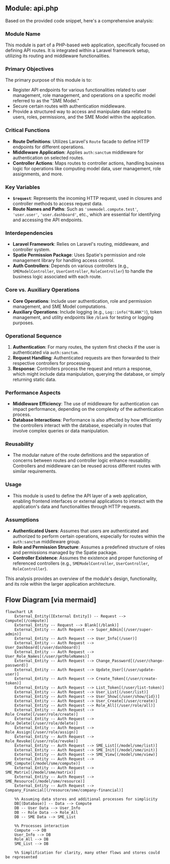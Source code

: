## Module: api.php
Based on the provided code snippet, here's a comprehensive analysis:

### Module Name
This module is part of a PHP-based web application, specifically focused on defining API routes. It is integrated within a Laravel framework setup, utilizing its routing and middleware functionalities.

### Primary Objectives
The primary purpose of this module is to:
- Register API endpoints for various functionalities related to user management, role management, and operations on a specific model referred to as the "SME Model."
- Secure certain routes with authentication middleware.
- Provide a structured way to access and manipulate data related to users, roles, permissions, and the SME Model within the application.

### Critical Functions
- **Route Definitions**: Utilizes Laravel's `Route` facade to define HTTP endpoints for different operations.
- **Middleware Application**: Applies `auth:sanctum` middleware for authentication on selected routes.
- **Controller Actions**: Maps routes to controller actions, handling business logic for operations like computing model data, user management, role assignments, and more.

### Key Variables
- **`$request`**: Represents the incoming HTTP request, used in closures and controller methods to access request data.
- **Route Names and Paths**: Such as `'smemodel.compute.test'`, `'user.user'`, `'user.dashboard'`, etc., which are essential for identifying and accessing the API endpoints.

### Interdependencies
- **Laravel Framework**: Relies on Laravel's routing, middleware, and controller system.
- **Spatie Permission Package**: Uses Spatie's permission and role management library for handling access control.
- **Auth Controllers**: Depends on various controllers (e.g., `SMEModelController`, `UserController`, `RoleController`) to handle the business logic associated with each route.

### Core vs. Auxiliary Operations
- **Core Operations**: Include user authentication, role and permission management, and SME Model computations.
- **Auxiliary Operations**: Include logging (e.g., `Log::info("BLANK")`), token management, and utility endpoints like `/blank` for testing or logging purposes.

### Operational Sequence
1. **Authentication**: For many routes, the system first checks if the user is authenticated via `auth:sanctum`.
2. **Request Handling**: Authenticated requests are then forwarded to their respective controllers for processing.
3. **Response**: Controllers process the request and return a response, which might include data manipulation, querying the database, or simply returning static data.

### Performance Aspects
- **Middleware Efficiency**: The use of middleware for authentication can impact performance, depending on the complexity of the authentication process.
- **Database Interactions**: Performance is also affected by how efficiently the controllers interact with the database, especially in routes that involve complex queries or data manipulation.

### Reusability
- The modular nature of the route definitions and the separation of concerns between routes and controller logic enhance reusability. Controllers and middleware can be reused across different routes with similar requirements.

### Usage
- This module is used to define the API layer of a web application, enabling frontend interfaces or external applications to interact with the application's data and functionalities through HTTP requests.

### Assumptions
- **Authenticated Users**: Assumes that users are authenticated and authorized to perform certain operations, especially for routes within the `auth:sanctum` middleware group.
- **Role and Permission Structure**: Assumes a predefined structure of roles and permissions managed by the Spatie package.
- **Controller Existence**: Assumes the existence and proper functioning of referenced controllers (e.g., `SMEModelController`, `UserController`, `RoleController`).

This analysis provides an overview of the module's design, functionality, and its role within the larger application architecture.
## Flow Diagram [via mermaid]
```mermaid
flowchart LR
    External_Entity([External Entity]) -- Request --> Compute[(/compute)]
    External_Entity -- Request --> Blank[(/blank)]
    External_Entity -- Auth Request --> Super_Admin[(/user/super-admin)]
    External_Entity -- Auth Request --> User_Info[(/user)]
    External_Entity -- Auth Request --> User_Dashboard[(/user/dashboard)]
    External_Entity -- Auth Request --> User_Role_Names[(/user/getRoleNames)]
    External_Entity -- Auth Request --> Change_Password[(/user/change-password)]
    External_Entity -- Auth Request --> Update_User[(/user/update-user)]
    External_Entity -- Auth Request --> Create_Token[(/user/create-token)]
    External_Entity -- Auth Request --> List_Token[(/user/list-token)]
    External_Entity -- Auth Request --> User_List[(/user/list)]
    External_Entity -- Auth Request --> User_Show[(/user/show/{id})]
    External_Entity -- Auth Request --> User_Create[(/user/create)]
    External_Entity -- Auth Request --> Role_All[(/user/role/all)]
    External_Entity -- Auth Request --> Role_Create[(/user/role/create)]
    External_Entity -- Auth Request --> Role_Delete[(/user/role/delete)]
    External_Entity -- Auth Request --> Role_Assign[(/user/role/assign)]
    External_Entity -- Auth Request --> Role_Revoke[(/user/role/revoke)]
    External_Entity -- Auth Request --> SME_List[(/model/sme/list)]
    External_Entity -- Auth Request --> SME_Init[(/model/sme/init)]
    External_Entity -- Auth Request --> SME_View[(/model/sme/view)]
    External_Entity -- Auth Request --> SME_Compute[(/model/sme/compute)]
    External_Entity -- Auth Request --> SME_Matrix[(/model/sme/matrix)]
    External_Entity -- Auth Request --> SME_Resource[(/model/sme/resource)]
    External_Entity -- Auth Request --> Company_Financial[(/resource/sme/company-financial)]

    %% Assuming data stores and additional processes for simplicity
    DB[(Database)] -- Data --> Compute
    DB -- User Data --> User_Info
    DB -- Role Data --> Role_All
    DB -- SME Data --> SME_List

    %% Processes interaction
    Compute --> DB
    User_Info --> DB
    Role_All --> DB
    SME_List --> DB

    %% Simplification for clarity, many other flows and stores could be represented
```
